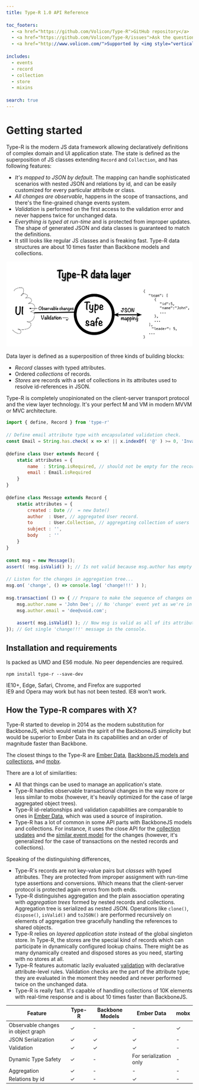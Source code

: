 ```yaml
---
title: Type-R 1.0 API Reference

toc_footers:
  - <a href="https://github.com/Volicon/Type-R">GitHub repository</a>
  - <a href="https://github.com/Volicon/Type-R/issues">Ask the question or report the bug</a>
  - <a href="http://www.volicon.com/">Supported by <img style="vertical-align: middle" src="images/volicon_verizon_dm.png"/></a>

includes:
  - events
  - record
  - collection
  - store
  - mixins

search: true
---
```


# Getting started

Type-R is the modern JS data framework allowing declaratively definitions of complex domain and UI application state. The state is defined as the superposition of JS classes extending `Record` and `Collection`, and has following features:

- _It's mapped to JSON by default_. The mapping can handle sophisticated scenarios with nested JSON and relations by id, and can be easily customized for every particular attribute or class.
- _All changes are observable_, happens in the scope of transactions, and there's the fine-grained change events system.
- _Validation_ is performed on the first access to the validation error and never happens twice for unchanged data.
- _Everything is typed at run-time_ and is protected from improper updates. The shape of generated JSON and data classes is guaranteed to match the definitions.
- It still looks like regular JS classes and is freaking fast. Type-R data structures are about 10 times faster than Backbone models and collections.

![overview](images/overview.png)

Data layer is defined as a superposition of three kinds of building blocks:

- *Record* classes with typed attributes.
- Ordered *collections* of records.
- *Stores* are records with a set of collections in its attributes used to resolve id-references in JSON.

Type-R is completely unopinionated on the client-server transport protocol and the view layer technology. It's your perfect M and VM in modern MVVM or MVC architecture.

```javascript
import { define, Record } from 'type-r'

// Define email attribute type with encapsulated validation check.
const Email = String.has.check( x => x! || x.indexOf( '@' ) >= 0, 'Invalid email' );

@define class User extends Record {
    static attributes = {
        name  : String.isRequired, // should not be empty for the record to be valid.
        email : Email.isRequired
    }
}

@define class Message extends Record {
    static attributes = {
        created : Date //  = new Date()
        author  : User, // aggregated User record.
        to      : User.Collection, // aggregating collection of users
        subject : '',
        body    : ''
    }
}

const msg = new Message();
assert( !msg.isValid() ); // Is not valid because msg.author has empty attributes

// Listen for the changes in aggregation tree...
msg.on( 'change', () => console.log( 'change!!!' ) );

msg.transaction( () => { // Prepare to make the sequence of changes on msg
    msg.author.name = 'John Dee'; // No 'change' event yet as we're in the transaction. 
    msg.author.email = 'dee@void.com'; 

    assert( msg.isValid() ); // Now msg is valid as all of its attributes are valid.
}); // Got single 'change!!!' message in the console.
```

## Installation and requirements

Is packed as UMD and ES6 module. No peer dependencies are required.

`npm install type-r --save-dev`

<aside class="success">IE10+, Edge, Safari, Chrome, and Firefox are supported</aside>

<aside class="warning">IE9 and Opera may work but has not been tested. IE8 won't work.</aside>

## How the Type-R compares with X?

Type-R started to develop in 2014 as the modern substitution for BackboneJS, which would retain the spirit of the BackboneJS simplicity but would be superior to Ember Data in its capabilities and an order of magnitude faster than Backbone.

The closest things to the Type-R are [Ember Data](https://guides.emberjs.com/v2.2.0/models/), [BackboneJS models and collections](http://backbonejs.org/#Model), and [mobx](https://github.com/mobxjs/mobx). 

There are a lot of similarities:

- All that things can be used to manage an application's state.
- Type-R handles observable transactional changes in the way more or less similar to mobx (however, it's heavily optimized for the case of large aggregated object trees).
- Type-R id-relationships and validation capabilities are comparable to ones in [Ember Data](https://guides.emberjs.com/v2.2.0/models/relationships/), which was used a source of inspiration.
- Type-R has a lot of common in some API parts with BackboneJS models and collections. For instance, it uses the close API for the [collection updates](#update) and the [similar event model](#built-in-events) for the changes (however, it's generalized for the case of transactions on the nested records and collections).

Speaking of the distinguishing differences,

- Type-R's records are not key-value pairs but _classes_ with typed attributes. They are protected from improper assignment with run-time type assertions and conversions. Which means that the client-server protocol is protected again errors from both ends.
- Type-R distinguishes aggregation and the plain association operating with _aggregation trees_ formed by nested records and collections. Aggregation tree is serialized as nested JSON. Operations like `clone()`, `dispose()`, `isValid()` and `toJSON()` are performed recursively on elements of aggregation tree gracefully handling the references to shared objects.
- Type-R relies on _layered application state_ instead of the global singleton store. In Type-R, the stores are the special kind of records which can participate in dynamically configured lookup chains. There might be as many dynamically created and disposed stores as you need, starting with no stores at all.
- Type-R features automatic lazily evaluated [validation](#validation) with declarative attribute-level rules. Validation checks are the part of the attribute type; they are evaluated in the moment they needed and never performed twice on the unchanged data. 
- Type-R is really fast. It's capable of handling collections of 10K elements with real-time response and is about 10 times faster than BackboneJS.

Feature | Type-R | Backbone Models | Ember Data | mobx
-|-|-|-|-
Observable changes in object graph | ✓ | - | - | ✓
JSON Serialization | ✓ | ✓ | ✓ | -
Validation | ✓ | ✓ | ✓ | -
Dynamic Type Safety | ✓ | - | For serialization only | -
Aggregation | ✓ | - | - | -
Relations by id | ✓ | - | ✓ | - 
